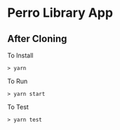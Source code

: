 # Perro Library App


## After Cloning

To Install

```
> yarn
```
To Run

```
> yarn start
```
To Test

```
> yarn test
```
